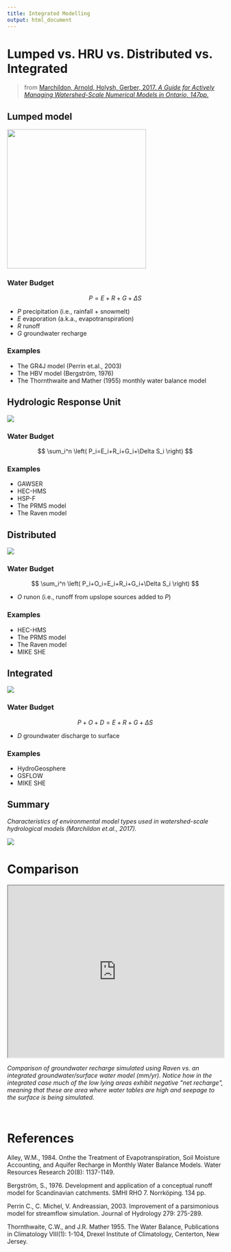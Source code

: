 ```yaml
---
title: Integrated Modelling
output: html_document
---
```


# Lumped vs. HRU vs. Distributed vs. Integrated

> from [Marchildon, Arnold, Holysh, Gerber, 2017. *A Guide for Actively Managing Watershed-Scale Numerical Models in Ontario, 147pp.*](https://www.oakridgeswater.ca/_files/ugd/4a0a6e_c41c71a481ea4657806e1fbb0c912f7a.pdf)

## Lumped model

<img src="fig/cup.png" width="324" height="324">

### Water Budget

$$ P=E+R+G+\Delta S $$

- $P$ precipitation (i.e., rainfall $+$ snowmelt)
- $E$ evaporation (a.k.a., evapotranspiration)
- $R$ runoff
- $G$ groundwater recharge

### Examples

* The GR4J model (Perrin et.al., 2003)
* The HBV model (Bergström, 1976)
* The Thornthwaite and Mather (1955) monthly water balance model

## Hydrologic Response Unit

![](fig/ws1b_label_plus.png)

### Water Budget

$$ \sum_i^n \left( P_i=E_i+R_i+G_i+\Delta S_i \right) $$

### Examples

* GAWSER
* HEC-HMS
* HSP-F
* The PRMS model
* The Raven model


## Distributed

![](fig/ws2c_plus.png)

### Water Budget

$$ \sum_i^n \left( P_i+O_i=E_i+R_i+G_i+\Delta S_i \right)  $$

- $O$ runon (i.e., runoff from upslope sources added to $P$)

### Examples

* HEC-HMS
* The PRMS model
* The Raven model
* MIKE SHE


## Integrated

![](fig/ws2c_plus.png)

### Water Budget

$$ P+O+D=E+R+G+\Delta S $$

- $D$ groundwater discharge to surface

### Examples

* HydroGeosphere
* GSFLOW
* MIKE SHE


## Summary

*Characteristics of environmental model types used in watershed-scale hydrological models (Marchildon et.al., 2017).*

![](fig/model-table.png)


# Comparison


<iframe src="https://golang.oakridgeswater.ca/pages/Raven23WB-compare.html" width="100%" height="400" scrolling="no" allowfullscreen></iframe>

_Comparison of groundwater recharge simulated using Raven vs. an integrated groundwater/surface water model (mm/yr). Notice how in the integrated case much of the low lying areas exhibit negative "net recharge", meaning that these are area where water tables are high and seepage to the surface is being simulated._


<br>

# References

Alley, W.M., 1984. Onthe the Treatment of Evapotranspiration, Soil Moisture Accounting, and Aquifer Recharge in Monthly Water Balance Models. Water Resources Research 20(8): 1137-1149.

Bergström, S., 1976. Development and application of a conceptual runoff model for Scandinavian catchments. SMHI RHO 7. Norrköping. 134 pp.

Perrin C., C. Michel, V. Andreassian, 2003. Improvement of a parsimonious model for streamflow simulation. Journal of Hydrology 279: 275-289.

Thornthwaite, C.W., and J.R. Mather 1955. The Water Balance, Publications in Climatology VIII(1): 1-104, Drexel Institute of Climatology, Centerton, New Jersey. 